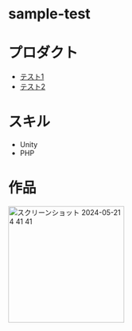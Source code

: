 # sample-test

# プロダクト
- [テスト1](https://appishiwata.github.io/test/) 
- [テスト2](https://appishiwata.github.io/test/)

# スキル
- Unity
- PHP

# 作品

<img width="233" alt="スクリーンショット 2024-05-21 4 41 41" src="https://github.com/appishiwata/sample-test/assets/102501967/1e924e55-ff2d-402b-9db8-6cbc367075c4">
